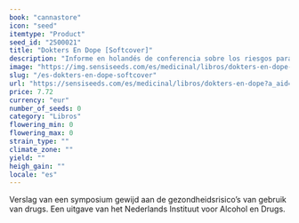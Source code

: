 ```yaml
---
book: "cannastore"
icon: "seed"
itemtype: "Product"
seed_id: "2500021"
title: "Dokters En Dope [Softcover]"
description: "Informe en holandés de conferencia sobre los riesgos para la salud del uso de drogas. Publicado por el Instituto Holandés de Alcohol y Drogas. Cómpralo aquí"
image: "https://img.sensiseeds.com/es/medicinal/libros/dokters-en-dope-image.png"
slug: "/es-dokters-en-dope-softcover"
url: "https://sensiseeds.com/es/medicinal/libros/dokters-en-dope?a_aid=cannastore"
price: 7.72
currency: "eur"
number_of_seeds: 0
category: "Libros"
flowering_min: 0
flowering_max: 0
strain_type: ""
climate_zone: ""
yield: ""
heigh_gain: ""
locale: "es"
---
```

Verslag van een symposium gewijd aan de gezondheidsrisico’s van gebruik van drugs. Een uitgave van het Nederlands Instituut voor Alcohol en Drugs.
